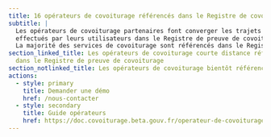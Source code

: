 ```yaml
---
title: 16 opérateurs de covoiturage référencés dans le Registre de covoiturage
subtitle: |
  Les opérateurs de covoiturage partenaires font converger les trajets
  effectués par leurs utilisateurs dans le Registre de preuve de covoiturage.
  La majorité des services de covoiturage sont référencés dans le Registre.
section_linked_title: Les opérateurs de covoiturage courte distance référencés
  dans le Registre de preuve de covoiturage
section_notlinked_title: Les opérateurs de covoiturage bientôt référencés dans le Registre
actions:
  - style: primary
    title: Demander une démo
    href: /nous-contacter
  - style: secondary
    title: Guide opérateurs
    href: https://doc.covoiturage.beta.gouv.fr/operateur-de-covoiturage-beneficier-du-registre/devenir-partenaire
---
```

